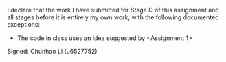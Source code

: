 I declare that the work I have submitted for Stage D of this assignment and all stages before it is entirely my own work, with the following documented exceptions:

* The code in class <Viewer> uses an idea suggested by <Assignment 1>

Signed: Chunhao Li (u6527752)

